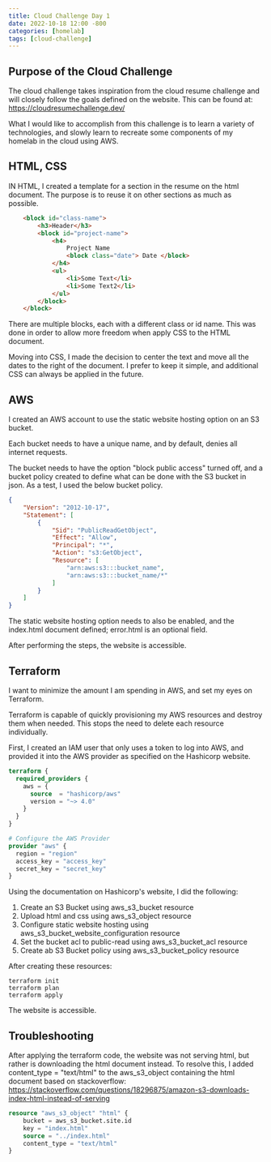 ```yaml
---
title: Cloud Challenge Day 1
date: 2022-10-18 12:00 -800
categories: [homelab]
tags: [cloud-challenge]
---
```


## Purpose of the Cloud Challenge

The cloud challenge takes inspiration from the cloud resume challenge and will closely follow the goals defined on the website. This can be found at: https://cloudresumechallenge.dev/

What I would like to accomplish from this challenge is to learn a variety of technologies, and slowly learn to recreate some components of my homelab in the cloud using AWS. 

## HTML, CSS

IN HTML, I created a template for a section in the resume on the html document. The purpose is to reuse it on other sections as much as possible.  

```html
    <block id="class-name">
        <h3>Header</h3>
        <block id="project-name">
            <h4>
                Project Name 
                <block class="date"> Date </block> 
            </h4> 
            <ul>
                <li>Some Text</li>
                <li>Some Text2</li>
            </ul>
        </block>
    </block>
```

There are multiple blocks, each with a different class or id name. This was done in order to allow more freedom when apply CSS to the HTML document. 

Moving into CSS, I made the decision to center the text and move all the dates to the right of the document. I prefer to keep it simple, and additional CSS can always be applied in the future. 

## AWS

I created an AWS account to use the static website hosting option on an S3 bucket. 

Each bucket needs to have a unique name, and by default, denies all internet requests. 

The bucket needs to have the option "block public access" turned off, and a bucket policy created to define what can be done with the S3 bucket in json. As a test, I used the below bucket policy.

```json
{
    "Version": "2012-10-17",
    "Statement": [
        {
            "Sid": "PublicReadGetObject",
            "Effect": "Allow",
            "Principal": "*",
            "Action": "s3:GetObject",
            "Resource": [
                "arn:aws:s3:::bucket_name",
                "arn:aws:s3:::bucket_name/*"
            ]
        }
    ]
}
```

The static website hosting option needs to also be enabled, and the index.html document defined; error.html is an optional field.

After performing the steps, the website is accessible. 

## Terraform 

I want to minimize the amount I am spending in AWS, and set my eyes on Terraform.

Terraform is capable of quickly provisioning my AWS resources and destroy them when needed. This stops the need to delete each resource individually.

First, I created an IAM user that only uses a token to log into AWS, and provided it into the AWS provider as specified on the Hashicorp website. 

```tf
terraform {
  required_providers {
    aws = {
      source  = "hashicorp/aws"
      version = "~> 4.0"
    }
  }
}

# Configure the AWS Provider
provider "aws" {
  region = "region"
  access_key = "access_key"
  secret_key = "secret_key"
}

```

Using the documentation on Hashicorp's website, I did the following:

1) Create an S3 Bucket using aws_s3_bucket resource
2) Upload html and css using aws_s3_object resource
3) Configure static website hosting using aws_s3_bucket_website_configuration resource
4) Set the bucket acl to public-read using aws_s3_bucket_acl resource
5) Create ab S3 Bucket policy using aws_s3_bucket_policy resource

After creating these resources:

```shell
terraform init
terraform plan
terraform apply 
```

The website is accessible. 

## Troubleshooting

After applying the terraform code, the website was not serving html, but rather is downloading the html document instead. To resolve this, I added content_type = "text/html" to the aws_s3_object containing the html document based on stackoverflow: https://stackoverflow.com/questions/18296875/amazon-s3-downloads-index-html-instead-of-serving

```tf
resource "aws_s3_object" "html" {
    bucket = aws_s3_bucket.site.id
    key = "index.html"
    source = "../index.html"
    content_type = "text/html"
}
```